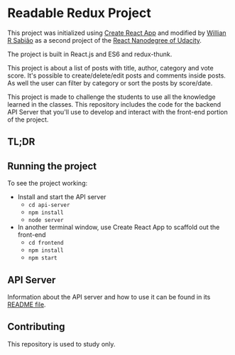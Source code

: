 # Readable Redux Project

This project was initialized using [Create React App](https://github.com/facebookincubator/create-react-app) and modified by [Willian R Sabião](https://www.linkedin.com/in/willianrsabiao/en/) as a second project of the [React Nanodegree of Udacity](https://www.udacity.com/course/react-nanodegree--nd019).

The project is built in React.js and ES6 and redux-thunk.

This project is about a list of posts with title, author, category and vote score. It's possible to create/delete/edit posts and comments inside posts. As well the user can filter by category or sort the posts by score/date.

This project is made to challenge the students to use all the knowledge learned in the classes.
This repository includes the code for the backend API Server that you'll use to develop and interact with the front-end portion of the project.

## TL;DR

## Running the project
To see the project working:

* Install and start the API server
    - `cd api-server`
    - `npm install`
    - `node server`
* In another terminal window, use Create React App to scaffold out the front-end
    - `cd frontend`
    - `npm install`
    - `npm start`

## API Server

Information about the API server and how to use it can be found in its [README file](api-server/README.md).

## Contributing

This repository is used to study only.